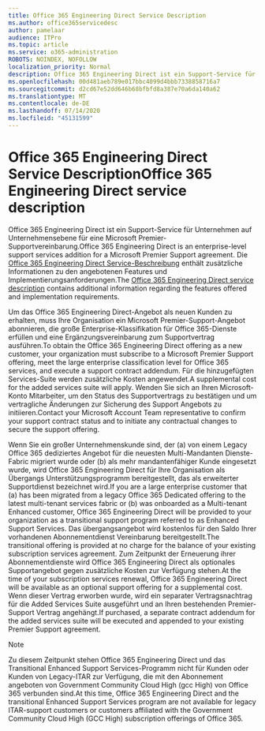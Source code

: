 ```yaml
---
title: Office 365 Engineering Direct Service Description
ms.author: office365servicedesc
author: pamelaar
audience: ITPro
ms.topic: article
ms.service: o365-administration
ROBOTS: NOINDEX, NOFOLLOW
localization_priority: Normal
description: Office 365 Engineering Direct ist ein Support-Service für Unternehmen auf Unternehmensebene für eine Microsoft Premier-Supportvereinbarung. Die Office 365 Engineering Direct Service-Beschreibung enthält zusätzliche Informationen zu den angebotenen Features und Implementierungsanforderungen.
ms.openlocfilehash: 00d481aeb789e017bbc4099d4bbb7338858716a7
ms.sourcegitcommit: d2cd67e52dd646b68bfbfd8a387e70a6da140a62
ms.translationtype: MT
ms.contentlocale: de-DE
ms.lasthandoff: 07/14/2020
ms.locfileid: "45131599"
---
```

# <a name="office-365-engineering-direct-service-description"></a><span data-ttu-id="ce7a8-104">Office 365 Engineering Direct Service Description</span><span class="sxs-lookup"><span data-stu-id="ce7a8-104">Office 365 Engineering Direct service description</span></span>

<span data-ttu-id="ce7a8-105">Office 365 Engineering Direct ist ein Support-Service für Unternehmen auf Unternehmensebene für eine Microsoft Premier-Supportvereinbarung.</span><span class="sxs-lookup"><span data-stu-id="ce7a8-105">Office 365 Engineering Direct is an enterprise-level support services addition for a Microsoft Premier Support agreement.</span></span> <span data-ttu-id="ce7a8-106">Die [Office 365 Engineering Direct Service-Beschreibung](https://github.com/MicrosoftDocs/OfficeDocs-O365ServiceDescriptions/blob/master/Office%20365%20Engineering%20Direct%20-%20Svc%20Desc%20(25mar2019).pdf) enthält zusätzliche Informationen zu den angebotenen Features und Implementierungsanforderungen.</span><span class="sxs-lookup"><span data-stu-id="ce7a8-106">The [Office 365 Engineering Direct service description](https://github.com/MicrosoftDocs/OfficeDocs-O365ServiceDescriptions/blob/master/Office%20365%20Engineering%20Direct%20-%20Svc%20Desc%20(25mar2019).pdf) contains additional information regarding the features offered and implementation requirements.</span></span>

<span data-ttu-id="ce7a8-107">Um das Office 365 Engineering Direct-Angebot als neuen Kunden zu erhalten, muss Ihre Organisation ein Microsoft Premier-Support-Angebot abonnieren, die große Enterprise-Klassifikation für Office 365-Dienste erfüllen und eine Ergänzungsvereinbarung zum Supportvertrag ausführen.</span><span class="sxs-lookup"><span data-stu-id="ce7a8-107">To obtain the Office 365 Engineering Direct offering as a new customer, your organization must subscribe to a Microsoft Premier Support offering, meet the large enterprise classification level for Office 365 services, and execute a support contract addendum.</span></span> <span data-ttu-id="ce7a8-108">Für die hinzugefügten Services-Suite werden zusätzliche Kosten angewendet.</span><span class="sxs-lookup"><span data-stu-id="ce7a8-108">A supplemental cost for the added services suite will apply.</span></span> <span data-ttu-id="ce7a8-109">Wenden Sie sich an Ihren Microsoft-Konto Mitarbeiter, um den Status des Supportvertrags zu bestätigen und um vertragliche Änderungen zur Sicherung des Support Angebots zu initiieren.</span><span class="sxs-lookup"><span data-stu-id="ce7a8-109">Contact your Microsoft Account Team representative to confirm your support contract status and to initiate any contractual changes to secure the support offering.</span></span> 

<span data-ttu-id="ce7a8-110">Wenn Sie ein großer Unternehmenskunde sind, der (a) von einem Legacy Office 365 dediziertes Angebot für die neuesten Multi-Mandanten Dienste-Fabric migriert wurde oder (b) als mehr mandantenfähiger Kunde eingesetzt wurde, wird Office 365 Engineering Direct für Ihre Organisation als Übergangs Unterstützungsprogramm bereitgestellt, das als erweiterter Supportdienst bezeichnet wird.</span><span class="sxs-lookup"><span data-stu-id="ce7a8-110">If you are a large enterprise customer that (a) has been migrated from a legacy Office 365 Dedicated offering to the latest multi-tenant services fabric or (b) was onboarded as a Multi-tenant Enhanced customer, Office 365 Engineering Direct will be provided to your organization as a transitional support program referred to as Enhanced Support Services.</span></span> <span data-ttu-id="ce7a8-111">Das übergangsangebot wird kostenlos für den Saldo Ihrer vorhandenen Abonnementdienst Vereinbarung bereitgestellt.</span><span class="sxs-lookup"><span data-stu-id="ce7a8-111">The transitional offering is provided at no charge for the balance of your existing subscription services agreement.</span></span> <span data-ttu-id="ce7a8-112">Zum Zeitpunkt der Erneuerung ihrer Abonnementdienste wird Office 365 Engineering Direct als optionales Supportangebot gegen zusätzliche Kosten zur Verfügung stehen.</span><span class="sxs-lookup"><span data-stu-id="ce7a8-112">At the time of your subscription services renewal, Office 365 Engineering Direct will be available as an optional support offering for a supplemental cost.</span></span> <span data-ttu-id="ce7a8-113">Wenn dieser Vertrag erworben wurde, wird ein separater Vertragsnachtrag für die Added Services Suite ausgeführt und an Ihren bestehenden Premier-Support Vertrag angehängt.</span><span class="sxs-lookup"><span data-stu-id="ce7a8-113">If purchased, a separate contract addendum for the added services suite will be executed and appended to your existing Premier Support agreement.</span></span>

> [!NOTE]
> <span data-ttu-id="ce7a8-114">Zu diesem Zeitpunkt stehen Office 365 Engineering Direct und das Transitional Enhanced Support Services-Programm nicht für Kunden oder Kunden von Legacy-ITAR zur Verfügung, die mit den Abonnement angeboten von Government Community Cloud High (gcc High) von Office 365 verbunden sind.</span><span class="sxs-lookup"><span data-stu-id="ce7a8-114">At this time, Office 365 Engineering Direct and the transitional Enhanced Support Services program are not available for legacy ITAR-support customers or customers affiliated with the Government Community Cloud High (GCC High) subscription offerings of Office 365.</span></span>
